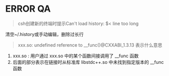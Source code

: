
# ERROR QA

> csh创建新的终端时提示Can't load history: $< line too long

清空~/.history或手动编辑，删除过长行

> xxx.so: undefined reference to __func()@CXXABI_1.3.13 表示什么意思

1. xxx.so : 用户通过 xxx.so 中的某个函数间接调用了 \__func 函数
2. 后面的部分表示在链接时从标准库 libstdc++.so 中未找到指定版本的 \__func 函数

